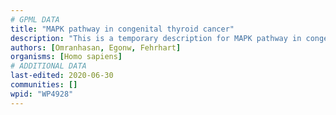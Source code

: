 ```yaml
---
# GPML DATA
title: "MAPK pathway in congenital thyroid cancer"
description: "This is a temporary description for MAPK pathway in congenital thyroid cancer"
authors: [Omranhasan, Egonw, Fehrhart]
organisms: [Homo sapiens]
# ADDITIONAL DATA
last-edited: 2020-06-30
communities: []
wpid: "WP4928"
---
```

